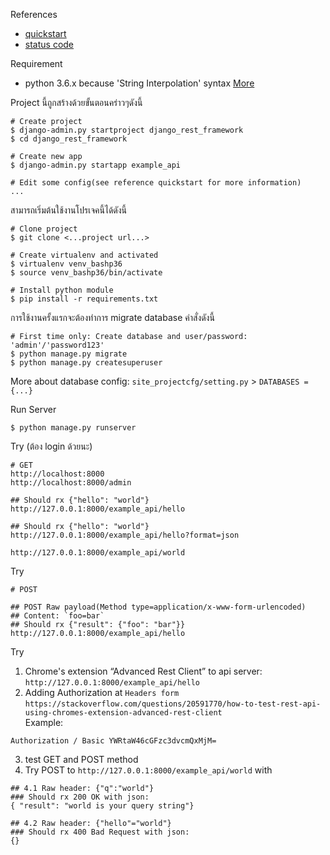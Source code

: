 References  
- [quickstart](http://www.django-rest-framework.org/tutorial/quickstart/)  
- [status code](http://www.django-rest-framework.org/api-guide/status-codes/)  

Requirement
- python 3.6.x because 'String Interpolation' syntax [More](https://www.python.org/dev/peps/pep-0498/)    

Project นี้ถูกสร้างด้วยขั้นตอนคร่าวๆดังนี้  
```
# Create project
$ django-admin.py startproject django_rest_framework
$ cd django_rest_framework

# Create new app  
$ django-admin.py startapp example_api

# Edit some config(see reference quickstart for more information)
...

```

สามารถเริ่มต้นใช้งานโปรเจคนี้ได้ดังนี้  
```
# Clone project
$ git clone <...project url...>

# Create virtualenv and activated
$ virtualenv venv_bashp36 
$ source venv_bashp36/bin/activate

# Install python module
$ pip install -r requirements.txt
```

การใช้งานครั้งแรกจะต้องทำการ migrate database คำสั่งดังนี้  
```
# First time only: Create database and user/password: 'admin'/'password123'
$ python manage.py migrate
$ python manage.py createsuperuser
```
  
More about database config: `site_projectcfg/setting.py` > `DATABASES = {...}`
  
Run Server    
```
$ python manage.py runserver
```
  
Try (ต้อง login ด้วยนะ)  
```
# GET
http://localhost:8000
http://localhost:8000/admin

## Should rx {"hello": "world"} 
http://127.0.0.1:8000/example_api/hello          

## Should rx {"hello": "world"} 
http://127.0.0.1:8000/example_api/hello?format=json

http://127.0.0.1:8000/example_api/world
```

Try  
```
# POST

## POST Raw payload(Method type=application/x-www-form-urlencoded)
## Content: `foo=bar`  
## Should rx {"result": {"foo": "bar"}}
http://127.0.0.1:8000/example_api/hello 

```

Try  
1. Chrome's extension “Advanced Rest Client” to api server:  
`http://127.0.0.1:8000/example_api/hello`   
2. Adding Authorization at `Headers form`   
`https://stackoverflow.com/questions/20591770/how-to-test-rest-api-using-chromes-extension-advanced-rest-client`  
Example:  
```
Authorization / Basic YWRtaW46cGFzc3dvcmQxMjM=  
```
3. test GET and POST method  
4. Try POST to `http://127.0.0.1:8000/example_api/world` with  
```
## 4.1 Raw header: {"q":"world"}
### Should rx 200 OK with json:
{ "result": "world is your query string"}

## 4.2 Raw header: {"hello"="world"}
### Should rx 400 Bad Request with json:
{}

```


